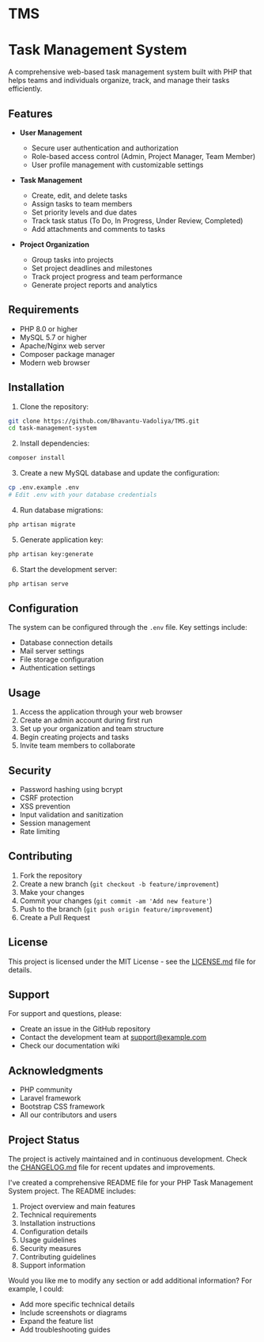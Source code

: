 # TMS
# Task Management System

A comprehensive web-based task management system built with PHP that helps teams and individuals organize, track, and manage their tasks efficiently.

## Features

* **User Management**
  * Secure user authentication and authorization
  * Role-based access control (Admin, Project Manager, Team Member)
  * User profile management with customizable settings

* **Task Management**
  * Create, edit, and delete tasks
  * Assign tasks to team members
  * Set priority levels and due dates
  * Track task status (To Do, In Progress, Under Review, Completed)
  * Add attachments and comments to tasks

* **Project Organization**
  * Group tasks into projects
  * Set project deadlines and milestones
  * Track project progress and team performance
  * Generate project reports and analytics

## Requirements

* PHP 8.0 or higher
* MySQL 5.7 or higher
* Apache/Nginx web server
* Composer package manager
* Modern web browser

## Installation

1. Clone the repository:
```bash
git clone https://github.com/Bhavantu-Vadoliya/TMS.git
cd task-management-system
```

2. Install dependencies:
```bash
composer install
```

3. Create a new MySQL database and update the configuration:
```bash
cp .env.example .env
# Edit .env with your database credentials
```

4. Run database migrations:
```bash
php artisan migrate
```

5. Generate application key:
```bash
php artisan key:generate
```

6. Start the development server:
```bash
php artisan serve
```

## Configuration

The system can be configured through the `.env` file. Key settings include:

* Database connection details
* Mail server settings
* File storage configuration
* Authentication settings

## Usage

1. Access the application through your web browser
2. Create an admin account during first run
3. Set up your organization and team structure
4. Begin creating projects and tasks
5. Invite team members to collaborate

## Security

* Password hashing using bcrypt
* CSRF protection
* XSS prevention
* Input validation and sanitization
* Session management
* Rate limiting

## Contributing

1. Fork the repository
2. Create a new branch (`git checkout -b feature/improvement`)
3. Make your changes
4. Commit your changes (`git commit -am 'Add new feature'`)
5. Push to the branch (`git push origin feature/improvement`)
6. Create a Pull Request

## License

This project is licensed under the MIT License - see the [LICENSE.md](LICENSE.md) file for details.

## Support

For support and questions, please:
* Create an issue in the GitHub repository
* Contact the development team at support@example.com
* Check our documentation wiki

## Acknowledgments

* PHP community
* Laravel framework
* Bootstrap CSS framework
* All our contributors and users

## Project Status

The project is actively maintained and in continuous development. Check the [CHANGELOG.md](CHANGELOG.md) file for recent updates and improvements.

I've created a comprehensive README file for your PHP Task Management System project. The README includes:

1. Project overview and main features
2. Technical requirements
3. Installation instructions
4. Configuration details
5. Usage guidelines
6. Security measures
7. Contributing guidelines
8. Support information

Would you like me to modify any section or add additional information? For example, I could:
- Add more specific technical details
- Include screenshots or diagrams
- Expand the feature list
- Add troubleshooting guides
